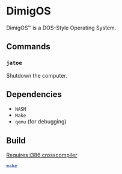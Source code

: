 # DimigOS
DimigOS&trade; is a DOS-Style Operating System.
## Commands
### `jatoe`
Shutdown the computer.
## Dependencies
- `NASM`
- `Make`
- `qemu` (for debugging)
## Build
[Requires i386 crosscompiler](https://wiki.osdev.org/GCC_Cross-Compiler)
```sh
make
```

